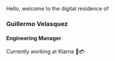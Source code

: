 Hello, welcome to the digital residence of
### Guillermo Velasquez
#### Engineering Manager
Currently working at Klarna 📱💳
